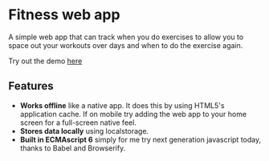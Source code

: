# Fitness web app

A simple web app that can track when you do exercises to allow you to space out your workouts over days and when to do the exercise again.

Try out the demo [here](https://fitness.joestrong.co.uk/)

## Features

* **Works offline** like a native app. It does this by using HTML5's application cache. If on mobile try adding the web app to your home screen for a full-screen native feel.
* **Stores data locally** using localstorage.
* **Built in ECMAscript 6** simply for me try next generation javascript today, thanks to Babel and Browserify.
